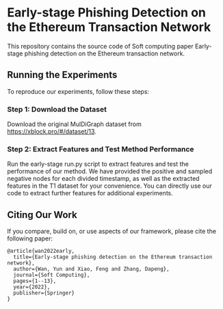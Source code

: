 # Early-stage Phishing Detection on the Ethereum Transaction Network

This repository contains the source code of Soft computing paper Early-stage phishing detection on the Ethereum transaction network.

## Running the Experiments

To reproduce our experiments, follow these steps:

### Step 1: Download the Dataset

Download the original MulDiGraph dataset from https://xblock.pro/#/dataset/13.

### Step 2: Extract Features and Test Method Performance

Run the early-stage run.py script to extract features and test the performance of our method. We have provided the positive and sampled negative nodes for each divided timestamp, as well as the extracted features in the T1 dataset for your convenience. You can directly use our code to extract further features for additional experiments.

## Citing Our Work

If you compare, build on, or use aspects of our framework, please cite the following paper:
```
@article{wan2022early, 
  title={Early-stage phishing detection on the Ethereum transaction network}, 
  author={Wan, Yun and Xiao, Feng and Zhang, Dapeng}, 
  journal={Soft Computing}, 
  pages={1--13}, 
  year={2022}, 
  publisher={Springer} 
}
```

